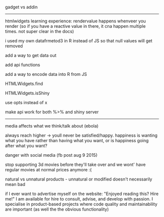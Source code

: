 gadget vs addin

----

htmlwidgets learning experience:
rendervalue happens whenveer you render (so if you have a reactive value in there, it cna happen multiple times. not super clear in the docs)

i used my own datafrmetod3 in R instead of JS so that null values will get removed

add a way to get data out

add api functions

add a way to encode data into R from JS


HTMLWidgets.find

HTMLWidgets.isShiny

use opts instead of x

make api work for both %>% and shiny server

---

media affects what we think/talk about (ebola)

always reach higher -> youll never be satisfied/happy. happiness is wanting what you have rather than having what you want, or is happiness going after what you want?

danger with social media (fb post aug 9 2015)

stop supporting 3d movies before they'll take over and we wont' have regular movies at normal prices anymore :(

natural vs unnatural products - unnatural or modified doesn't necessarily mean bad


if I ever want to advertise myself on the website: "Enjoyed reading this? Hire me!" I am available for hire to consult, advise, and develop with passion. I specialise in product-based projects where code quality and maintainability are important (as well the the obvious functionality)
